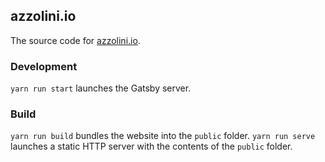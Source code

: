 ## azzolini.io

The source code for [azzolini.io](https://azzolini.io).

### Development

`yarn run start` launches the Gatsby server.

### Build

`yarn run build` bundles the website into the `public` folder.
`yarn run serve` launches a static HTTP server with the contents of the `public` folder.
